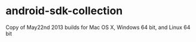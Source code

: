 android-sdk-collection
======================

Copy of May22nd 2013 builds for Mac OS X, Windows 64 bit, and Linux 64 bit
